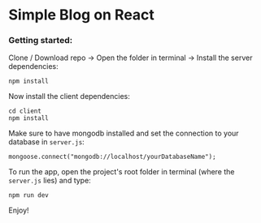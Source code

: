 # Simple Blog on React
### Getting started:

Clone / Download repo -> Open the folder in terminal -> Install the server dependencies: 
```
npm install
```
Now install the client dependencies:
```
cd client
npm install
```
Make sure to have mongodb installed and set the connection to your database in `server.js`:  
```
mongoose.connect("mongodb://localhost/yourDatabaseName");
```
To run the app, open the project's root folder in terminal (where the `server.js` lies) and type:  
```
npm run dev
```
Enjoy!
